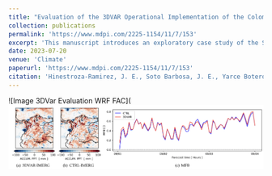 ```yaml
---
title: "Evaluation of the 3DVAR Operational Implementation of the Colombian Air Force for Aircraft Operations: A Case Study"
collection: publications
permalink: 'https://www.mdpi.com/2225-1154/11/7/153'
excerpt: 'This manuscript introduces an exploratory case study of the SIMFAC’s (Sistema de Información Meteorológica de la Fuerza Aérea Colombiana) operational implementation of the Weather Research and Forecasting (WRF) model with a 3DVAR (three-dimensional variational) data assimilation scheme that provides meteorological information for military, public, and private aviation. In particular, it investigates whether the assimilation scheme in SIMFAC’s implementation improves the prediction of the variables of interest compared to the implementation without data assimilation (CTRL). Consequently, this study compares SIMFAC’S 3DVAR-WRF operational implementation in Colombia with a CTRL with the same parameterization (without 3DVAR assimilation) against the ground and satellite observations in two operational forecast windows. The simulations are as long as an operational run, and the evaluation is performed using the root mean square error, the mean fractional bias, the percent bias, the correlation factor, and metrics based on contingency tables. It also evaluates the model’s results according to the regions of Colombia, accounting for the country’s topographical differences. The findings reveal that, in general, the operational forecast (3DVAR) is similar to the CTRL without data assimilation, indicating the need for further improvement of the 3DVAR-WRF implementation.'
date: 2023-07-20
venue: 'Climate'
paperurl: 'https://www.mdpi.com/2225-1154/11/7/153'
citation: 'Hinestroza-Ramirez, J. E., Soto Barbosa, J. E., Yarce Botero, A., Suárez Higuita, D. A., Lopez-Restrepo, S., Cruz Ruiz, L. M., ... & Quintero, O. L. (2023). Evaluation of the 3DVAR Operational Implementation of the Colombian Air Force for Aircraft Operations: A Case Study. Climate, 11(7), 153.'
---
```

![Image 3DVar Evaluation WRF FAC](![alt text](3dVar.png)
